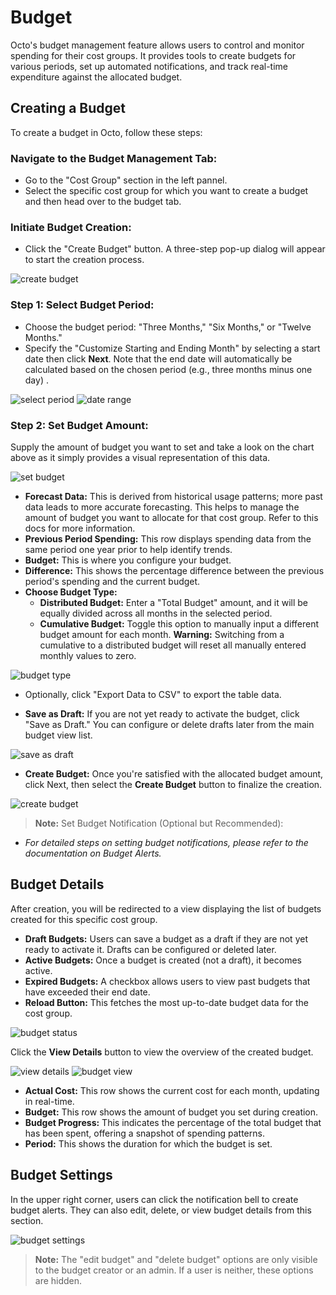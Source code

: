 # Budget

Octo's budget management feature allows users to control and monitor spending for their cost groups. It provides tools to create budgets for various periods, set up automated notifications, and track real-time expenditure against the allocated budget.

## Creating a Budget

To create a budget in Octo, follow these steps:

### Navigate to the Budget Management Tab:
   * Go to the "Cost Group" section in the left pannel.
   * Select the specific cost group for which you want to create a budget and then head over to the budget tab.

### Initiate Budget Creation:
   * Click the "Create Budget" button. A three-step pop-up dialog will appear to start the creation process.

![create budget](https://lh3.googleusercontent.com/d/1bi12NOoa2XKSEoPKJjaqr_y0Ryc1W5BP)

### Step 1: Select Budget Period:
   * Choose the budget period: "Three Months," "Six Months," or "Twelve Months."
   * Specify the "Customize Starting and Ending Month" by selecting a start date then click **Next**. Note that the end date will automatically be calculated based on the chosen period (e.g., three months minus one day) .

![select period](https://lh3.googleusercontent.com/d/12GvwASXZBLWjpZXlolc0BwAdMoVLpZkx)
![date range](https://lh3.googleusercontent.com/d/1YAKWmBb5T1aAVtZFHCRzCXUPZK5tix2J)

### Step 2: Set Budget Amount:
 Supply the amount of budget you want to set and take a look on the chart above as it simply provides a visual  representation of this data.

 ![set budget](https://lh3.googleusercontent.com/d/1I95Qc9RnE6L8NqljrnWdwJmWdsVcyIoH)


   * **Forecast Data:** This is derived from historical usage patterns; more past data leads to more accurate forecasting. This helps to manage the amount of budget you want to allocate for that cost group. Refer to this docs for more information.
   * **Previous Period Spending:** This row displays spending data from the same period one year prior to help identify trends.
   * **Budget:** This is where you configure your budget.
   * **Difference:** This shows the percentage difference between the previous period's spending and the current budget.
   * **Choose Budget Type:**
      * **Distributed Budget:** Enter a "Total Budget" amount, and it will be equally divided across all months in the selected period.
      * **Cumulative Budget:** Toggle this option to manually input a different budget amount for each month. **Warning:** Switching from a cumulative to a distributed budget will reset all manually entered monthly values to zero.


![budget type](https://lh3.googleusercontent.com/d/1T0gacBO_CM553EPrDPDdic-Rh9sX0GHw)
   
   * Optionally, click "Export Data to CSV" to export the table data.

   * **Save as Draft:** If you are not yet ready to activate the budget, click "Save as Draft." You can configure or delete drafts later from the main budget view list.

![save as draft](https://lh3.googleusercontent.com/d/1MF1YSAwUyebusGqhZr0FTWRkJYlme0Kq)

   * **Create Budget:** Once you're satisfied with the allocated budget amount, click Next, then select the **Create Budget** button to finalize the creation.

![create budget](https://lh3.googleusercontent.com/d/1KvFFExsuXz-HpxmZT04NoH6NZOUAZDWC)

> **Note:** Set Budget Notification (Optional but Recommended):
   * *For detailed steps on setting budget notifications, please refer to the documentation on Budget Alerts.*
## Budget Details

After creation, you will be redirected to a view displaying the list of budgets created for this specific cost group.

* **Draft Budgets:** Users can save a budget as a draft if they are not yet ready to activate it. Drafts can be configured or deleted later.
* **Active Budgets:** Once a budget is created (not a draft), it becomes active.
* **Expired Budgets:** A checkbox allows users to view past budgets that have exceeded their end date.
* **Reload Button:** This fetches the most up-to-date budget data for the cost group.

![budget status](https://lh3.googleusercontent.com/d/1U_g7af-fT3MHmYaW0VF_XKxRV-OMjGNU)


Click the **View Details** button to view the overview of the created budget.

![view details](https://lh3.googleusercontent.com/d/1Ii7cb70d4YU7rp8Bc_jl4lzrByn9xu5l)
![budget view](https://lh3.googleusercontent.com/d/1KW3XNTh3x5IX7th4c8JEWAlRND7jPCIC)

* **Actual Cost:** This row shows the current cost for each month, updating in real-time.
* **Budget:** This row shows the amount of budget you set during creation.
* **Budget Progress:** This indicates the percentage of the total budget that has been spent, offering a snapshot of spending patterns.
* **Period:** This shows the duration for which the budget is set.

## Budget Settings

In the upper right corner, users can click the notification bell to create budget alerts. They can also edit, delete, or view budget details from this section.

![budget settings](https://lh3.googleusercontent.com/d/1aDb6KThA2PQXQo-_3iaJSSrRPTauDNrx)

> **Note:** The "edit budget" and "delete budget" options are only visible to the budget creator or an admin. If a user is neither, these options are hidden.